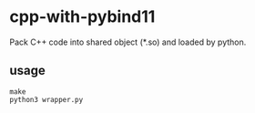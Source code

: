 # cpp-with-pybind11

Pack C++ code into shared object (*.so) and loaded by python.

## usage

```
make
python3 wrapper.py
```
